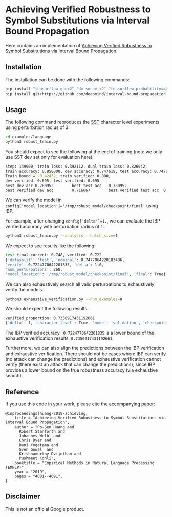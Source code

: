 # Achieving Verified Robustness to Symbol Substitutions via Interval Bound Propagation

Here contains an implementation of
[Achieving Verified Robustness to Symbol Substitutions via Interval Bound 
Propagation](https://arxiv.org/abs/1909.01492).

## Installation

The installation can be done with the following commands:

```bash
pip install "tensorflow-gpu<2" "dm-sonnet<2" "tensorflow-probability==0.7.0" "tensorflow-datasets" "absl-py"
pip install git+https://github.com/deepmind/interval-bound-propagation
```


## Usage

The following command reproduces the [SST](https://nlp.stanford.edu/sentiment/) 
character level experiments using perturbation radius of 3:

```bash
cd examples/language
python3 robust_train.py
```

You should expect to see the following at the end of training
(note we only use SST dev set only for evaluation here).

```bash
step: 149900, train loss: 0.392112, dual train loss: 0.826042,
train accuracy: 0.850000, dev accuracy: 0.747619, test accuracy: 0.747619,
Train Bound = -0.42432, train verified: 0.800,
dev verified: 0.695, test verified: 0.695
best dev acc 0.780952        best test acc   0.780952
best verified dev acc        0.716667        best verified test acc  0.716667
```

We can verify the model in 
`config['model_location']='/tmp/robust_model/checkpoint/final'` using IBP.

For example, after changing `config['delta']=1.`, we can evaluate the IBP 
verified accuracy with perturbation radius of 1:

```bash
python3 robust_train.py --analysis --batch_size=1
```

We expect to see results like the following:

```bash
test final correct: 0.748, verified: 0.722
{'datasplit': 'test', 'nominal': 0.7477064220183486,
'verify': 0.7224770642201835, 'delta': 1.0, 
'num_perturbations': 268,
'model_location': '/tmp/robust_model/checkpoint/final', 'final': True}
```

We can also exhaustively search all valid perturbations to exhaustively verify
the models.

```bash
python3 exhaustive_verification.py --num_examples=0
```

We should expect the following results

```bash
verified_proportion: 0.7350917431192661
{'delta': 1, 'character_level': True, 'mode': 'validation', 'checkpoint_path': '/tmp/robust_model/checkpoint/final', 'verified_proportion': 0.7350917431192661}
```

The IBP verified accuracy ` 0.7224770642201835` is a lower bound of the
exhaustive verification results, `0.7350917431192661`.

Furthermore, we can also align the predictions between the IBP verification 
and exhaustive verification. There should not be cases where IBP can verify 
(no attack can change the predictions) and exhaustive verification cannot 
verify (there exist an attack that can change the predictions), since IBP 
provides a lower bound on the true robustness accuracy (via exhaustive search).


## Reference

If you use this code in your work, please cite the accompanying paper:

```
@inproceedings{huang-2019-achieving,
    title = "Achieving Verified Robustness to Symbol Substitutions via Interval Bound Propagation",
    author = "Po-Sen Huang and
      Robert Stanforth and
      Johannes Welbl and
      Chris Dyer and
      Dani Yogatama and
      Sven Gowal  and
      Krishnamurthy Dvijotham and
      Pushmeet Kohli",
    booktitle = "Empirical Methods in Natural Language Processing (EMNLP)",
    year = "2019",
    pages = "4081--4091",
}
```

## Disclaimer

This is not an official Google product.
